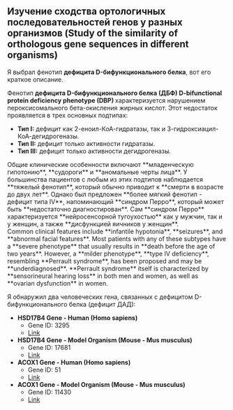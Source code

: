 ## Изучение сходства ортологичных последовательностей генов у разных организмов (Study of the similarity of orthologous gene sequences in different organisms)

Я выбрал фенотип <strong>дефицита D-бифункционального белка</strong>, вот его краткое описание.
<br>
<p>Фенотип <strong>дефицита D-бифункционального белка (ДБФ) D-bifunctional protein deficiency phenotype (DBP) </strong> характеризуется нарушением пероксисомального бета-окисления жирных кислот. Этот недостаток проявляется в трех основных подтипах:</p>
<ul>
    <li><strong>Тип I:</strong> дефицит как 2-еноил-КоА-гидратазы, так и 3-гидроксиацил-КоА-дегидрогеназы.</li>
    <li><strong>Тип II:</strong> дефицит только активности гидратазы.</li>
    <li><strong>Тип III:</strong> дефицит только активности дегидрогеназы.</li>
</ul>
Общие клинические особенности включают **младенческую гипотонию**, **судороги** и **аномальные черты лица**. У большинства пациентов с любым из этих подтипов наблюдается **тяжелый фенотип**, который обычно приводит к **смерти в возрасте до двух лет**. Однако был предложен **более мягкий фенотип - дефицит типа IV**, напоминающий **синдром Перро**, который может быть **недостаточно диагностирован**. Сам **синдром Перро** характеризуется **нейросенсорной тугоухостью** как у мужчин, так и у женщин, а также **дисфункцией яичников у женщин**.
<br>
Common clinical features include **infantile hypotonia**, **seizures**, and **abnormal facial features**. Most patients with any of these subtypes have a **severe phenotype** that usually results in **death before the age of two years**. However, a **milder phenotype**, **type IV deficiency**, resembling **Perrault syndrome**, has been proposed and may be **underdiagnosed**. **Perrault syndrome** itself is characterized by **sensorineural hearing loss** in both men and women, as well as **ovarian dysfunction** in women.
<br>

Я обнаружил два человеческих гена, связанных с дефицитом D-бифункционального белка (дефицит ДАД):
<ul>
    <li>
        <strong>HSD17B4 Gene - Human (Homo sapiens)</strong>
        <ul>
            <li>Gene ID: 3295</li>
            <li><a href="https://www.ncbi.nlm.nih.gov/gene?Db=gene&Cmd=DetailsSearch&Term=3295">Link</a></li>
        </ul>
    </li>
    <li>
        <strong>HSD17B4 Gene - Model Organism (Mouse - Mus musculus)</strong>
        <ul>
            <li>Gene ID: 17681</li>
            <li><a href="https://www.ncbi.nlm.nih.gov/gene?Db=gene&Cmd=DetailsSearch&Term=17681">Link</a></li>
        </ul>
    </li>
    <li>
        <strong>ACOX1 Gene - Human (Homo sapiens)</strong>
        <ul>
            <li>Gene ID: 51</li>
            <li><a href="https://www.ncbi.nlm.nih.gov/gene?Db=gene&Cmd=DetailsSearch&Term=51">Link</a></li>
        </ul>
    </li>
    <li>
        <strong>ACOX1 Gene - Model Organism (Mouse - Mus musculus)</strong>
        <ul>
            <li>Gene ID: 11430</li>
            <li><a href="https://www.ncbi.nlm.nih.gov/gene?Db=gene&Cmd=DetailsSearch&Term=11430">Link</a></li>
        </ul>
    </li>
</ul>

